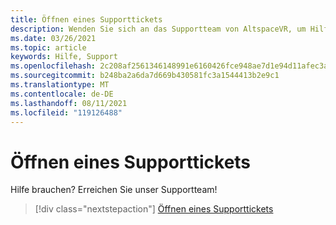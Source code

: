 ```yaml
---
title: Öffnen eines Supporttickets
description: Wenden Sie sich an das Supportteam von AltspaceVR, um Hilfe zu erhalten, ein Supportticket zu öffnen oder ein neues Feature vorzuschlagen.
ms.date: 03/26/2021
ms.topic: article
keywords: Hilfe, Support
ms.openlocfilehash: 2c208af2561346148991e6160426fce948ae7d1e94d11afec3a0836a82ca61fd
ms.sourcegitcommit: b248ba2a6da7d669b430581fc3a1544413b2e9c1
ms.translationtype: MT
ms.contentlocale: de-DE
ms.lasthandoff: 08/11/2021
ms.locfileid: "119126488"
---
```

# <a name="open-a-support-ticket"></a>Öffnen eines Supporttickets

Hilfe brauchen? Erreichen Sie unser Supportteam!

> [!div class="nextstepaction"] 
> [Öffnen eines Supporttickets](https://help.altvr.com/hc/en-us/requests/new)
